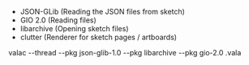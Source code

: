 * JSON-GLib (Reading the JSON files from sketch)
* GIO 2.0 (Reading files)
* libarchive (Opening sketch files)
* clutter (Renderer for sketch pages / artboards)

valac --thread --pkg json-glib-1.0 --pkg libarchive --pkg gio-2.0 <filename>.vala
